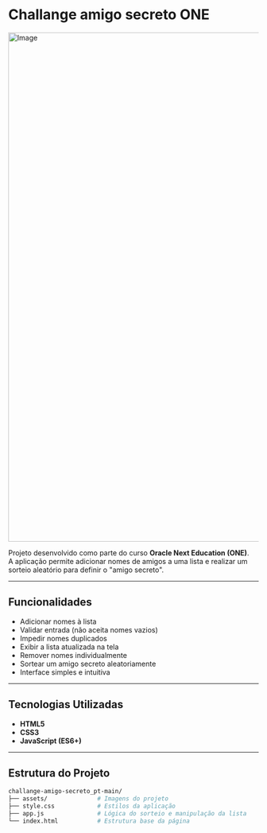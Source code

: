 # Challange amigo secreto ONE
<img width="1440" height="1024" alt="Image" src="https://github.com/user-attachments/assets/4f46f7ef-a502-4d40-b5ca-72518bf3b8b0" />

Projeto desenvolvido como parte do curso **Oracle Next Education (ONE)**.  
A aplicação permite adicionar nomes de amigos a uma lista e realizar um sorteio aleatório para definir o "amigo secreto".

---

## Funcionalidades

- Adicionar nomes à lista
- Validar entrada (não aceita nomes vazios)
- Impedir nomes duplicados
- Exibir a lista atualizada na tela
- Remover nomes individualmente
- Sortear um amigo secreto aleatoriamente
- Interface simples e intuitiva

---

## Tecnologias Utilizadas

- **HTML5**
- **CSS3**
- **JavaScript (ES6+)**

---

## Estrutura do Projeto

```bash
challange-amigo-secreto_pt-main/
├── assets/              # Imagens do projeto
├── style.css            # Estilos da aplicação
├── app.js               # Lógica do sorteio e manipulação da lista
└── index.html           # Estrutura base da página
